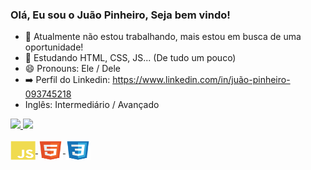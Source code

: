### Olá, Eu sou o Juão Pinheiro, Seja bem vindo!

- 📍 Atualmente não estou trabalhando, mais estou em busca de uma oportunidade!
- 📖 Estudando  HTML, CSS, JS... (De tudo um pouco)
- 😄 Pronouns: Ele / Dele
- ➡️ Perfil do Linkedin: https://www.linkedin.com/in/juão-pinheiro-093745218
-  Inglês: Intermediário / Avançado


 <div>
  <a href="https://github.com/JuaoPinheiro">
  <img height="180em" src="https://github-readme-stats.vercel.app/api?username=JuaoPinheiro&show_icons=true&theme=dark&include_all_commits=true&count_private=true"/>
  <img height="180em" src="https://github-readme-stats.vercel.app/api/top-langs/?username=JuaoPinheiro&layout=compact&langs_count=7&theme=dark"/>
</div>

<div style="display: inline_block"><br>
  <img align="center" alt="Rafa-Js" height="30" width="40" src="https://raw.githubusercontent.com/devicons/devicon/master/icons/javascript/javascript-plain.svg">
  <img align="center" alt="Rafa-HTML" height="30" width="40" src="https://raw.githubusercontent.com/devicons/devicon/master/icons/html5/html5-original.svg">
  <img align="center" alt="Rafa-CSS" height="30" width="40" src="https://raw.githubusercontent.com/devicons/devicon/master/icons/css3/css3-original.svg">
</div>
